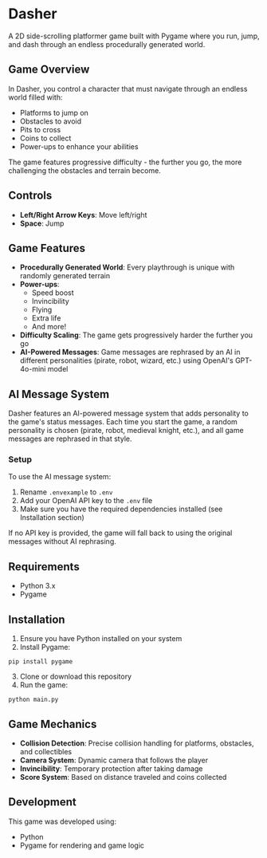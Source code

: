 # Dasher

A 2D side-scrolling platformer game built with Pygame where you run, jump, and dash through an endless procedurally generated world.

## Game Overview

In Dasher, you control a character that must navigate through an endless world filled with:
- Platforms to jump on
- Obstacles to avoid
- Pits to cross
- Coins to collect
- Power-ups to enhance your abilities

The game features progressive difficulty - the further you go, the more challenging the obstacles and terrain become.

## Controls

- **Left/Right Arrow Keys**: Move left/right
- **Space**: Jump

## Game Features

- **Procedurally Generated World**: Every playthrough is unique with randomly generated terrain
- **Power-ups**:
  - Speed boost
  - Invincibility
  - Flying
  - Extra life
  - And more!
- **Difficulty Scaling**: The game gets progressively harder the further you go
- **AI-Powered Messages**: Game messages are rephrased by an AI in different personalities (pirate, robot, wizard, etc.) using OpenAI's GPT-4o-mini model

## AI Message System

Dasher features an AI-powered message system that adds personality to the game's status messages. Each time you start the game, a random personality is chosen (pirate, robot, medieval knight, etc.), and all game messages are rephrased in that style.

### Setup

To use the AI message system:

1. Rename `.envexample` to `.env`
2. Add your OpenAI API key to the `.env` file
3. Make sure you have the required dependencies installed (see Installation section)

If no API key is provided, the game will fall back to using the original messages without AI rephrasing.

## Requirements

- Python 3.x
- Pygame

## Installation

1. Ensure you have Python installed on your system
2. Install Pygame:
```
pip install pygame
```
3. Clone or download this repository
4. Run the game:
```
python main.py
```

## Game Mechanics

- **Collision Detection**: Precise collision handling for platforms, obstacles, and collectibles
- **Camera System**: Dynamic camera that follows the player
- **Invincibility**: Temporary protection after taking damage
- **Score System**: Based on distance traveled and coins collected

## Development

This game was developed using:
- Python
- Pygame for rendering and game logic